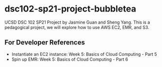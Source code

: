 # dsc102-sp21-project-bubbletea

UCSD DSC 102 SP21 Project by Jasmine Guan and Sheng Yang.
This is a pedagogical project, we will explore how to use AWS EC2, EMR, and S3.

## For Developer References

- Instantiate an EC2 instance: Week 5: Basics of Cloud Computing - Part 5
- Spin up EMR: Week 5: Basics of Cloud Computing - Part 6
